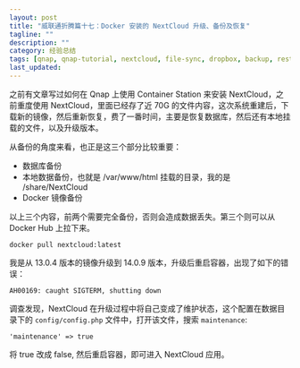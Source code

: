```yaml
---
layout: post
title: "威联通折腾篇十七：Docker 安装的 NextCloud 升级、备份及恢复"
tagline: ""
description: ""
category: 经验总结
tags: [qnap, qnap-tutorial, nextcloud, file-sync, dropbox, backup, restore, mysql, sql]
last_updated:
---
```



之前有文章写过如何在 Qnap 上使用 Container Station 来安装 NextCloud，之前重度使用 NextCloud，里面已经存了近 70G 的文件内容，这次系统重建后，下载新的镜像，然后重新恢复，费了一番时间，主要是恢复数据库，然后还有本地挂载的文件，以及升级版本。

从备份的角度来看，也正是这三个部分比较重要：

- 数据库备份
- 本地数据备份，也就是 /var/www/html 挂载的目录，我的是 /share/NextCloud
- Docker 镜像备份

以上三个内容，前两个需要完全备份，否则会造成数据丢失。第三个则可以从 Docker Hub 上拉下来。

	docker pull nextcloud:latest

我是从 13.0.4 版本的镜像升级到 14.0.9 版本，升级后重启容器，出现了如下的错误：

	AH00169: caught SIGTERM, shutting down

调查发现，NextCloud 在升级过程中将自己变成了维护状态，这个配置在数据目录下的 `config/config.php` 文件中，打开该文件，搜索 `maintenance`:

	'maintenance' => true

将 true 改成 false, 然后重启容器，即可进入 NextCloud 应用。
